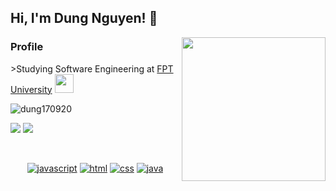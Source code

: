 <h2> Hi, I'm Dung Nguyen! 👋</h2>
<img align='right' src="https://media.giphy.com/media/ieyl9zmCjO4b4t6qoY/giphy.gif" width="230">

### Profile
<p> >Studying Software Engineering at <a href="https://hcmuni.fpt.edu.vn/">FPT University</a> <img src="https://media.giphy.com/media/fYSnHlufseco8Fh93Z/giphy.gif" width="30"></p>
<img src="https://komarev.com/ghpvc/?username=dung170920" alt="dung170920" />

[![](https://img.shields.io/badge/Facebook-NguyenDung-%231877F2)](https://www.facebook.com/profile.php?id=100052504742756)
[![](https://img.shields.io/badge/Gmail-dungnguyen09172000%40gmail.com-red)](mailto:dungnguyen09172000@gmail.com)

<br>
<p align="center">
<a href="https://github.com/dung170920"><img src="https://img.shields.io/badge/JS-f5f542.svg?style=for-the-badge&logo=javascript&logoColor=f5f542&labelColor=ffffff" alt="javascript"></a>
<a href="https://github.com/dung170920"><img src="https://img.shields.io/badge/HTML-orange.svg?style=for-the-badge&logo=html5&logoColor=orange&labelColor=ffffff" alt="html"></a>
<a href="https://github.com/dung170920"><img src="https://img.shields.io/badge/CSS-3aabe8.svg?style=for-the-badge&logo=css3&logoColor=3aabe8&labelColor=ffffff" alt="css"></a>
<a href="https://github.com/dung170920"><img src="https://img.shields.io/badge/JAVA-blue.svg?style=for-the-badge&logo=java&logoColor=blue&labelColor=ffffff" alt="java"></a>
</p><br>


